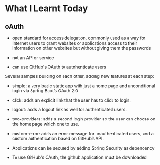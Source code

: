 # What I Learnt Today

## oAuth

 - open standard for access delegation, commonly used as a way for Internet users to grant websites or applications access to their information on other websites but without giving them the passwords
 - not an API or service

 - can use GitHub's OAuth to autnhenticate users

 Several samples building on each other, adding new features at each step:

- simple: a very basic static app with just a home page and unconditional login via Spring Boot’s OAuth 2.0

- click: adds an explicit link that the user has to click to login.

- logout: adds a logout link as well for authenticated users.

- two-providers: adds a second login provider so the user can choose on the home page which one to use.

- custom-error: adds an error message for unauthenticated users, and a custom authentication based on GitHub’s API.


- Applications can be secured by adding Spring Security as dependency
- To use GitHub's OAuth, the github application must be downloaded
